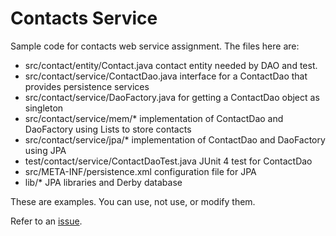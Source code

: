 Contacts Service
================

Sample code for contacts web service assignment.
The files here are:
*  src/contact/entity/Contact.java       contact entity needed by DAO and test.
*  src/contact/service/ContactDao.java   interface for a ContactDao that provides persistence services
*  src/contact/service/DaoFactory.java   for getting a ContactDao object as singleton
*  src/contact/service/mem/*             implementation of ContactDao and DaoFactory using Lists to store contacts
*  src/contact/service/jpa/*             implementation of ContactDao and DaoFactory using JPA
*  test/contact/service/ContactDaoTest.java  JUnit 4 test for ContactDao
*  src/META-INF/persistence.xml          configuration file for JPA
*  lib/*                                 JPA libraries and Derby database

These are examples. You can use, not use, or modify them.

Refer to an [issue](#3).
